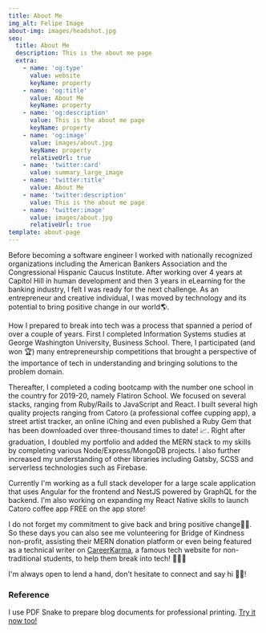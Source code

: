 ```yaml
---
title: About Me
img_alt: Felipe Image
about-img: images/headshot.jpg
seo:
  title: About Me
  description: This is the about me page
  extra:
    - name: 'og:type'
      value: website
      keyName: property
    - name: 'og:title'
      value: About Me
      keyName: property
    - name: 'og:description'
      value: This is the about me page
      keyName: property
    - name: 'og:image'
      value: images/about.jpg
      keyName: property
      relativeUrl: true
    - name: 'twitter:card'
      value: summary_large_image
    - name: 'twitter:title'
      value: About Me
    - name: 'twitter:description'
      value: This is the about me page
    - name: 'twitter:image'
      value: images/about.jpg
      relativeUrl: true
template: about-page
---
```


Before becoming a software engineer I worked with nationally recognized organizations including the American Bankers Association and the Congressional Hispanic Caucus Institute. After working over 4 years at Capitol Hill in human development and then 3 years in eLearning for the banking industry, I felt I was ready for the next challenge. As an entrepreneur and creative individual, I was moved by technology and its potential to bring positive change in our world🌎.


How I prepared to break into tech was a process that spanned a period of over a couple of years. First I completed Information Systems studies at George Washington University, Business School. There, I participated (and won 🏆) many entrepreneurship competitions that brought a perspective of the importance of tech in understanding and bringing solutions to the problem domain.


Thereafter, I completed a coding bootcamp with the number one school in the country for 2019-20, namely Flatiron School. We focused on several stacks, ranging from Ruby/Rails to JavaScript and React. I built several high quality projects ranging from Catoro (a professional coffee cupping app), a street artist tracker, an online iChing and even published a Ruby Gem that has been downloaded over three-thousand times to date! 📈. Right after graduation, I doubled my portfolio and added the MERN stack to my skills by completing various Node/Express/MongoDB projects. I also further increased my understanding of other libraries including Gatsby, SCSS and serverless technologies such as Firebase.


Currently I'm working as a full stack developer for a large scale application that uses Angular for the frontend and NestJS powered by GraphQL for the backend. I'm also working on expanding my React Native skills to launch Catoro coffee app FREE on the app store!


I do not forget my commitment to give back and bring positive change🤝🏼. So these days you can also see me volunteering for Bridge of Kindness non-profit, assisting their MERN donation platform or even being featured as a technical writer on [CareerKarma](https://careerkarma.com/blog/author/felipe-bohorquez/), a famous tech website for non-traditional students, to help them break into tech! 👨🏽‍💻


I'm always open to lend a hand, don't hesitate to connect and say hi 👋🏼!

### Reference
I use PDF Snake to prepare blog documents for professional printing. [Try it now too!](https://www.pdfsnake.com/?_gl=1*1gue3ke*_ga*MTI5NjkyNzg3Mi4xNjk0NDk4ODc3*_ga_X69TS6D1SW*MTY5NDU0MTczNC4yLjEuMTY5NDU0MjYwMS4wLjAuMA..*_gcl_aw*R0NMLjE2OTQ0OTM0NTcuQ2owS0NRanc5ZnFuQmhEU0FSSXNBSGxjUVlSWUd2U2UxU0tJOWdYTzloVll2Y2pqVG10RlBiWTB3ejM3b0k5ZkRZcHRFNmhvQzloYndRWWFBakFaRUFMd193Y0I.*_gcl_au*MTA3MDczNDc5Ny4xNjk0NDk4ODc1)


